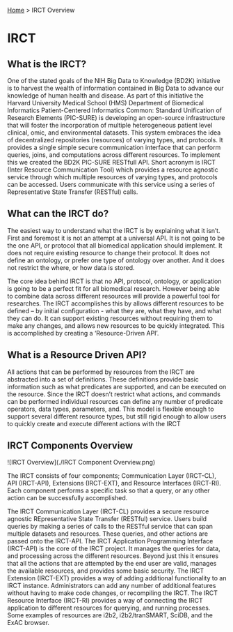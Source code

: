 [Home](./index.md) > IRCT Overview

# IRCT

## What is the IRCT?
One of the stated goals of the NIH Big Data to Knowledge (BD2K) initiative is to harvest the wealth of information contained in Big Data to advance our knowledge of human health and disease. As part of this initiative the Harvard University Medical School (HMS) Department of Biomedical Informatics Patient-Centered Informatics Common: Standard Unification of Research Elements (PIC-SURE) is developing an open-source infrastructure that will foster the incorporation of multiple heterogeneous patient level clinical, omic, and environmental datasets. This system embraces the idea of decentralized repositories (resources) of varying types, and protocols. It provides a single simple secure communication interface that can perform queries, joins, and computations across different resources. To implement this we created the BD2K PIC-SURE RESTfull API. Short acronym is IRCT (Inter Resource Communication Tool) which provides a resource agnostic service through which multiple resources of varying types, and protocols can be accessed. Users communicate with this service using a series of Representative State Transfer (RESTful) calls.

## What can the IRCT do?
The easiest way to understand what the IRCT is by explaining what it isn’t. First and foremost it is not an attempt at a universal API. It is not going to be the one API, or protocol that all biomedical application should implement. It does not require existing resource to change their protocol. It does not define an ontology, or prefer one type of ontology over another. And it does not restrict the where, or how data is stored.

The core idea behind IRCT is that no API, protocol, ontology, or application is going to be a perfect fit for all biomedical research. However being able to combine data across different resources will provide a powerful tool for researches. The IRCT accomplishes this by allows different resources to be defined – by initial configuration -  what they are, what they have, and what they can do. It can support existing resources without requiring them to make any changes, and allows new resources to be quickly integrated. This is accomplished by creating a ‘Resource-Driven API’.

## What is a Resource Driven API?
All actions that can be performed by resources from the IRCT are abstracted into a set of definitions. These definitions provide basic information such as what predicates are supported, and can be executed on the resource. Since the IRCT doesn’t restrict what actions, and commands can be performed individual resources can define any number of predicate operators, data types, parameters, and. This model is flexible enough to support several different resource types, but still rigid enough to allow users to quickly create and execute different actions with the IRCT

## IRCT Components Overview
![IRCT Overview](./IRCT Component Overview.png)

The IRCT consists of four components; Communication Layer (IRCT-CL), API (IRCT-API), Extensions (IRCT-EXT), and Resource Interfaces (IRCT-RI). Each component performs a specific task so that a query, or any other action can be successfully accomplished.

The IRCT Communication Layer (IRCT-CL) provides a secure resource agnostic REpresentative State Transfer (RESTful) service. Users build queries by making a series of calls to the RESTful service that can span multiple datasets and resources. These queries, and other actions are passed onto the IRCT-API. The IRCT Application Programming Interface (IRCT-API) is the core of the IRCT project. It manages the queries for data, and processing across the different resources. Beyond just this it ensures that all the actions that are attempted by the end user are valid, manages the available resources, and provides some basic security. The IRCT Extension (IRCT-EXT) provides a way of adding additional functionality to an IRCT instance. Administrators can add any number of additional features without having to make code changes, or recompiling the IRCT. The IRCT Resource Interface (IRCT-RI) provides a way of connecting the IRCT application to different resources for querying, and running processes. Some examples of resources are i2b2, i2b2/tranSMART, SciDB, and the ExAC browser.
